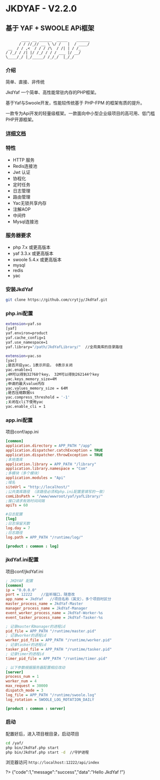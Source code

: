 # JKDYAF - V2.2.0

## 基于 YAF + SWOOLE APi框架
           ____ __ ______  _____    ______
          / / //_// __ \ \/ /   |  / ____/
     __  / / ,<  / / / /\  / /| | / /_
    / /_/ / /| |/ /_/ / / / ___ |/ __/
    \____/_/ |_/_____/ /_/_/  |_/_/

### 

### 介绍

简单、直接、非传统

JkdYaf 一个简单、高性能常驻内存的PHP框架。

基于Yaf与Swoole开发，性能较传统基于 PHP-FPM 的框架有质的提升。

一款专为Api开发的轻量级框架。一款面向中小型企业级项目的高可用、低门槛PHP开源框架。

### [详细文档](http://jkdyaf.crytjy.com/)

### 特性

- HTTP 服务
- Redis连接池
- Jwt 认证
- 协程化
- 定时任务
- 日志管理
- 路由管理
- Yac无锁共享内存
- 注解AOP
- 中间件
- Mysql连接池

### 服务器要求
- php 7.x 或更高版本
- yaf 3.3.x 或更高版本
- swoole 5.4.x 或更高版本
- mysql
- redis
- yac



### 安装JkdYaf

```bash
git clone https://github.com/crytjy/JkdYaf.git
```


### php.ini配置

```bash
extension=yaf.so
[yaf]   
yaf.environ=product
yaf.cache_config=1
yaf.use_namespace=1
yaf.library="/path/JkdYafLibrary/"  //全局类库的目录路径
    
extension=yac.so
[yac]
;是否开启yac，1表示开启， 0表示关闭
yac.enable=1 
;4M可以得到32768个key， 32M可以得到262144个key
yac.keys_memory_size=4M
;申请的最大value内存
yac.values_memory_size = 64M 
;是否压缩数据ss
yac.compress_threshold = '-1' 
;关闭在cli下使用yac
yac.enable_cli = 1
```

### app.ini配置

项目conf/app.ini

```ini
[common]
application.directory = APP_PATH "/app"
application.dispatcher.catchException = TRUE
application.dispatcher.throwException = TRUE
;本地类库
application.library = APP_PATH "/library"
application.library.namespace = "Com"
;多模块（多个模块）
application.modules = "Api"
;域名
siteUrl = "http://localhost/"
;公共类库路径 （该路径必须和php.ini配置里填写的一致）
comLibsPath = "/www/wwwroot/yaf/yafLibrary/"
;接口请求有效时间间隔
apiTs = 60

#日志配置
[log]
;日志保留天数
log.day = 7
;日志路径
log.path = APP_PATH "/runtime/log/"

[product : common : log]
```

### jkdYaf.ini配置

项目conf/jkdYaf.ini

```ini
; JKDYAF 配置
[common]
ip = "0.0.0.0"
port = 12222    //监听端口，随意改
app_name = JkdYaf   //项目名称（英文），多个项目时区分
master_process_name = JkdYaf-Master
manager_process_name = JkdYaf-Manager
event_worker_process_name = JkdYaf-Worker-%s
event_tasker_process_name = JkdYaf-Tasker-%s

; 记录master和manager的进程id
pid_file = APP_PATH "/runtime/master.pid"
; 记录worker的进程id
worker_pid_file = APP_PATH "/runtime/worker.pid"
; 记录tasker的进程id
tasker_pid_file = APP_PATH "/runtime/tasker.pid"
; 记录timer的进程id
timer_pid_file = APP_PATH "/runtime/timer.pid"

; 以下参数根据服务器配置相应改动
[server]
process_num = 1
worker_num = 4
max_request = 30000
dispatch_mode = 3
log_file = APP_PATH "/runtime/swoole.log"
log_rotation = SWOOLE_LOG_ROTATION_DAILY

[product : common : server]
```

### 启动

配置好后，进入项目根目录，启动项目

```bash
cd /yaf/
php bin/JkdYaf.php start 
php bin/JkdYaf.php start -d  //守护进程
```

浏览器访问 `http://localhost:12222/api/index`

?> {"code":1,"message":"success","data":"Hello JkdYaf !"}